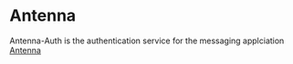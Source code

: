 # Antenna

Antenna-Auth is the authentication service for the messaging applciation [Antenna](https://github.com/NoahSheppard/Antenna)